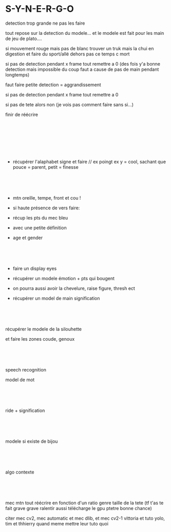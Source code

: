 # S-Y-N-E-R-G-O

detection trop grande ne pas les faire

tout repose sur la detection du modele... et le modele est fait pour les main de jeu de plato....

si mouvement rouge mais pas de blanc trouver un truk mais la chui en digestion et faire du sport/allé dehors pas ce temps c mort

si pas de detection pendant x frame tout remettre a  0 (des fois y'a bonne detection mais impossible du coup faut a cause de pas de main pendant longtemps)

faut faire petite  detection = aggrandissement

si pas de detection pendant x frame tout remettre a 0

si pas de tete alors non (je vois pas comment faire sans si...)

finir de réécrire





<br><br><br><br><br><br>

- récupérer l'alaphabet signe et faire // ex poingt ex y = cool, sachant que pouce = parent, petit = finesse 



<br><br><br>

- mtn oreille, tempe, front et cou ! 

- si haute présence de vers faire:

- récup les pts du mec bleu

- avec une petite définition

- age et gender


<br><br><br>

- faire un display eyes

- récupérer un modele émotion + pts qui bougent

- on pourra aussi avoir la chevelure, raise figure, thresh ect

- récupérer un model de main signification



<br><br><br>

récupérer le modele de la silouhette

et faire les zones coude, genoux

<br><br><br>

speech recognition

model de mot

<br><br><br>

ride + signification

<br><br><br>

modele si existe de bijou

<br><br><br>

algo contexte

<br><br><br>

mec mtn tout réécrire en fonction d'un ratio genre taille de la tete (tf t'as te fait grave grave ralentir aussi télécharge le gpu ptetre bonne chance)

citer mec cv2, mec automatic et mec dlib, et mec cv2-1 vittoria et tuto yolo, tim et thhierry quand meme mettre leur tuto quoi
